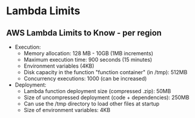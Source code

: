 # Lambda Limits

## AWS Lambda Limits to Know - **per region**

- Execution:
    - Memory allocation: 128 MB - 10GB (1MB increments)
    - Maximum execution time: 900 seconds (15 minutes)
    - Environment variables (4KB)
    - Disk capacity in the function "function container" (in /tmp): 512MB
    - Concurrency executions: 1000 (can be increased)
- Deployment:
    - Lambda function deployment size (compressed .zip): 50MB
    - Size of uncompressed deployment (code + dependencies): 250MB
    - Can use the /tmp directory to load other files at startup
    - Size of environment variables: 4KB